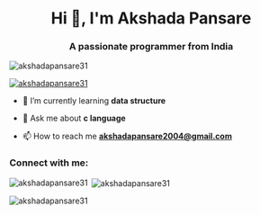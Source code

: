 <h1 align="center">Hi 👋, I'm Akshada Pansare</h1>
<h3 align="center">A passionate programmer from India</h3>

<p align="left"> <img src="https://komarev.com/ghpvc/?username=akshadapansare31&label=Profile%20views&color=0e75b6&style=flat" alt="akshadapansare31" /> </p>

<p align="left"> <a href="https://github.com/ryo-ma/github-profile-trophy"><img src="https://github-profile-trophy.vercel.app/?username=akshadapansare31" alt="akshadapansare31" /></a> </p>

- 🌱 I’m currently learning **data structure**

- 💬 Ask me about **c language**

- 📫 How to reach me **akshadapansare2004@gmail.com**

<h3 align="left">Connect with me:</h3>
<p align="left">
</p>

<p><img align="left" src="https://github-readme-stats.vercel.app/api/top-langs?username=akshadapansare31&show_icons=true&locale=en&layout=compact" alt="akshadapansare31" /></p>

<p>&nbsp;<img align="center" src="https://github-readme-stats.vercel.app/api?username=akshadapansare31&show_icons=true&locale=en" alt="akshadapansare31" /></p>

<p><img align="center" src="https://github-readme-streak-stats.herokuapp.com/?user=akshadapansare31&" alt="akshadapansare31" /></p>
